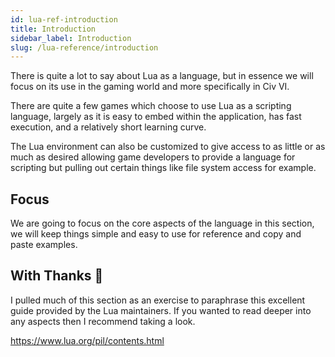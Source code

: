 ```yaml
---
id: lua-ref-introduction
title: Introduction
sidebar_label: Introduction
slug: /lua-reference/introduction
---
```


There is quite a lot to say about Lua as a language, but in essence we will focus on its use in
 the gaming world and more specifically in Civ VI.

There are quite a few games which choose to use Lua as a scripting language, largely as it is
 easy to embed within the application, has fast execution, and a relatively short learning curve.

The Lua environment can also be customized to give access to as little or as much as desired
 allowing game developers to provide a language for scripting but pulling out certain things like
  file system access for example.

## Focus
We are going to focus on the core aspects of the language in this section, we will keep things
 simple and easy to use for reference and copy and paste examples.

## With Thanks 🙏

I pulled much of this section as an exercise to paraphrase this excellent guide provided by the
 Lua maintainers. If you wanted to read deeper into any aspects then I recommend taking a look.

https://www.lua.org/pil/contents.html
